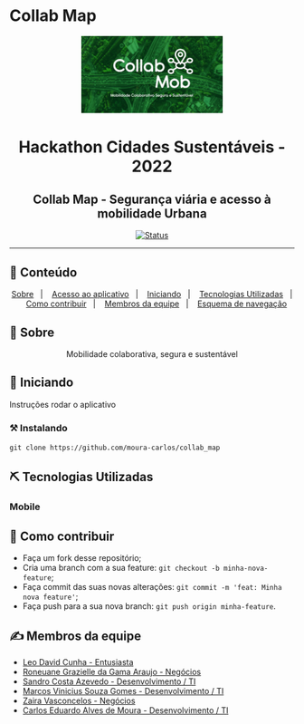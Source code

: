 # Collab Map

<p align="center">
  <a href="" rel="noopener">
 <img src=".github\logo.jpg" alt="Project logo" width=250px></a>
</p>

<h1 align="center">Hackathon Cidades Sustentáveis - 2022</h1>
<h2 align="center">Collab Map - Segurança viária e acesso à mobilidade Urbana</h2>

<div align="center">

[![Status](https://img.shields.io/badge/status-active-success.svg)]()

</div>

---


## 📝 Conteúdo
<p align="center">
<a href="#about">Sobre</a>&nbsp;&nbsp;&nbsp;|&nbsp;&nbsp;&nbsp;
<a href="#dev_acess">Acesso ao aplicativo</a>&nbsp;&nbsp;&nbsp;|&nbsp;&nbsp;&nbsp;
<a href="#getting_started">Iniciando</a>&nbsp;&nbsp;&nbsp;|&nbsp;&nbsp;&nbsp;
<a href="#built_using">Tecnologias Utilizadas</a>&nbsp;&nbsp;&nbsp;|&nbsp;&nbsp;&nbsp;
<a href="#contribute">Como contribuir</a>&nbsp;&nbsp;&nbsp;|&nbsp;&nbsp;&nbsp;
<a href="#members">Membros da equipe</a>&nbsp;&nbsp;&nbsp;|&nbsp;&nbsp;&nbsp;
<a href="encurtador.com.br/hwEVX">Esquema de navegação</a>
</p>


## 🧐 Sobre <a name = "about"></a>

<p align="center">
    Mobilidade colaborativa, segura e sustentável
    <br>
</p>

## 🏁 Iniciando <a name = "getting_started"></a>

Instruções rodar o aplicativo

### ⚒ Instalando <a name = "installing"></a>

```
git clone https://github.com/moura-carlos/collab_map

```

## ⛏️ Tecnologias Utilizadas <a name = "built_using"></a>

### Mobile


## 🤔 Como contribuir <a name = "contribute"></a>

- Faça um fork desse repositório;
- Cria uma branch com a sua feature: `git checkout -b minha-nova-feature`;
- Faça commit das suas novas alterações: `git commit -m 'feat: Minha nova feature'`;
- Faça push para a sua nova branch: `git push origin minha-feature`.

## ✍️ Membros da equipe <a name = "members"></a>

- [Leo David Cunha - Entusiasta]()
- [Roneuane Grazielle da Gama Araujo -	Negócios]()
- [Sandro Costa Azevedo  - Desenvolvimento / TI]()
- [Marcos Vinicius Souza Gomes - Desenvolvimento / TI]()
- [Zaira Vasconcelos -	Negócios]()
- [Carlos Eduardo Alves de Moura - Desenvolvimento / TI]()
